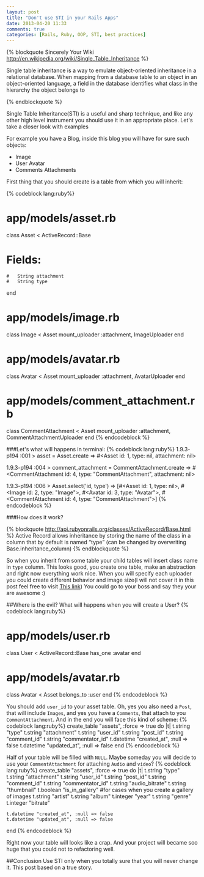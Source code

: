 ```yaml
---
layout: post
title: "Don't use STI in your Rails Apps"
date: 2013-04-20 11:33
comments: true
categories: [Rails, Ruby, OOP, STI, best practices]
---
```

{% blockquote Sincerely Your Wiki http://en.wikipedia.org/wiki/Single_Table_Inheritance %}

Single table inheritance is a way to emulate object-oriented inheritance in a
relational database. When mapping from a database table to an object in an
object-oriented language, a field in the database identifies what class in the hierarchy the object belongs to

{% endblockquote %}

Single Table Inheritance(STI) is a useful and sharp technique,
and like any other high level instrument you should use it in an appropriate place.
Let's take a closer look with examples
<!-- more -->
For example you have a Blog, inside this blog you will have for sure such objects:

* Image
* User Avatar
* Comments Attachments

First thing that you should create is a table from which you will inherit:

{% codeblock lang:ruby%}
# app/models/asset.rb
class Asset < ActiveRecord::Base
  # Fields:
    #   String attachment
    #   String type
end

# app/models/image.rb
class Image < Asset
  mount_uploader :attachment, ImageUploader
end

# app/models/avatar.rb
class Avatar < Asset
  mount_uploader :attachment, AvatarUploader
end

# app/models/comment_attachment.rb
class CommentAttachment < Asset
  mount_uploader :attachment, CommentAttachmentUploader
end
{% endcodeblock %}

###Let's what will happens in terminal:
{% codeblock lang:ruby%}
  1.9.3-p194 :001 > asset = Asset.create
  => #<Asset id: 1, type: nil, attachment: nil>

  1.9.3-p194 :004 > comment_attachment = CommentAttachment.create
  => #<CommentAttachment id: 4, type: "CommentAttachment", attachment: nil>

  1.9.3-p194 :006 > Asset.select('id, type')
  => [#<Asset id: 1, type: nil>, #<Image id: 2, type: "Image">, #<Avatar id: 3, type: "Avatar">, #<CommentAttachment id: 4, type: "CommentAttachment">]
{% endcodeblock %}

###How does it work?

{% blockquote http://api.rubyonrails.org/classes/ActiveRecord/Base.html %}
Active Record allows inheritance by storing the name of the class in a column that by default is named “type” (can be changed by overwriting Base.inheritance_column)
{% endblockquote %}

So when you inherit from some table your child tables will insert class name in <code>type</code> column.
This looks good, you create one table, make an abstraction and right now everything work nice.
When you will specify each uploader you could create different behavior and image size(I will not cover it in this post feel free to visit [This link](https://github.com/jnicklas/carrierwave))
You could go to your boss and say they your are awesome :)

##Where is the evil?
What will happens when you will create a User?
{% codeblock lang:ruby%}
# app/models/user.rb
class User < ActiveRecord::Base
  has_one :avatar
end

# app/models/avatar.rb
class Avatar < Asset
  belongs_to :user
end
{% endcodeblock %}

You should add <code>user_id</code> to your asset table.
Oh, yes you also need a <code>Post</code>, that will include <code>Images</code>, and yes you have a <code>Comments</code>, that attach to you <code>CommentAttachment</code>.
And in the end you will face this kind of scheme:
{% codeblock lang:ruby%}
  create_table "assets", :force => true do |t|
    t.string   "type"
    t.string   "attachment"
    t.string   "user_id"
    t.string   "post_id"
    t.string   "comment_id"
    t.string   "commentator_id"
    t.datetime "created_at", :null => false
    t.datetime "updated_at", :null => false
  end
{% endcodeblock %}

Half of your table will be filled with <code>NULL</code>.
Maybe someday you will decide to use your <code>CommentAttachment</code> for attaching <code>Audio</code> and <code>video</code>?
{% codeblock lang:ruby%}
  create_table "assets", :force => true do |t|
    t.string   "type"
    t.string   "attachment"
    t.string   "user_id"
    t.string   "post_id"
    t.string   "comment_id"
    t.string   "commentator_id"
    t.string   "audio_bitrate"
    t.string   "thumbnail"
    t.boolean  "is_in_gallery" #for cases when you create a gallery of images
    t.string   "artist"
    t.string   "album"
    t.integer  "year"
    t.string   "genre"
    t.integer  "bitrate"

    t.datetime "created_at", :null => false
    t.datetime "updated_at", :null => false
  end
{% endcodeblock %}

Right now your table will looks like a crap. And your project will became soo huge that you could not to refactoring well.

##Conclusion
Use STI only when you totally sure that you will never change it.
This post based on a true story.
